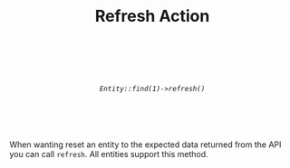 <h1 align="center">
  <br />
  <br />
  Refresh Action
  <br />
  <br />
  <br />
</h1>

<h6 align="center">
  <br />
  <code>Entity::find(1)->refresh()</code>
  <br />
  <br />
  <br />
  <br />
</h6>

When wanting reset an entity to the expected data returned from the API
you can call `refresh`. All entities support this method.
